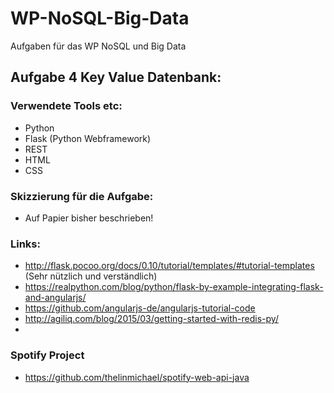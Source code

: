 # WP-NoSQL-Big-Data
Aufgaben für das WP NoSQL und Big Data

## Aufgabe 4 Key Value Datenbank:

### Verwendete Tools etc:
- Python
- Flask (Python Webframework)
- REST
- HTML
- CSS

### Skizzierung für die Aufgabe:
- Auf Papier bisher beschrieben!

### Links:
- http://flask.pocoo.org/docs/0.10/tutorial/templates/#tutorial-templates  (Sehr nützlich und verständlich)
- https://realpython.com/blog/python/flask-by-example-integrating-flask-and-angularjs/
- https://github.com/angularjs-de/angularjs-tutorial-code
- http://agiliq.com/blog/2015/03/getting-started-with-redis-py/
- 

### Spotify Project
- https://github.com/thelinmichael/spotify-web-api-java



